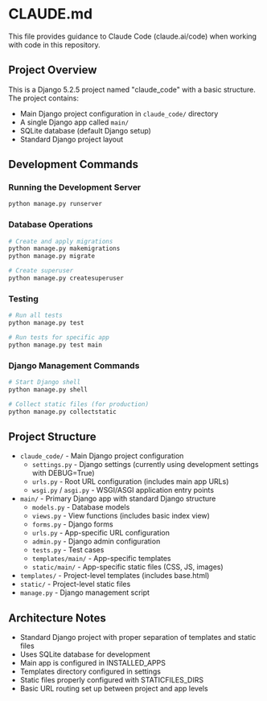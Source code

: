 # CLAUDE.md

This file provides guidance to Claude Code (claude.ai/code) when working with code in this repository.

## Project Overview

This is a Django 5.2.5 project named "claude_code" with a basic structure. The project contains:

- Main Django project configuration in `claude_code/` directory
- A single Django app called `main/`
- SQLite database (default Django setup)
- Standard Django project layout

## Development Commands

### Running the Development Server

```bash
python manage.py runserver
```

### Database Operations

```bash
# Create and apply migrations
python manage.py makemigrations
python manage.py migrate

# Create superuser
python manage.py createsuperuser
```

### Testing

```bash
# Run all tests
python manage.py test

# Run tests for specific app
python manage.py test main
```

### Django Management Commands

```bash
# Start Django shell
python manage.py shell

# Collect static files (for production)
python manage.py collectstatic
```

## Project Structure

- `claude_code/` - Main Django project configuration
  - `settings.py` - Django settings (currently using development settings with DEBUG=True)
  - `urls.py` - Root URL configuration (includes main app URLs)
  - `wsgi.py` / `asgi.py` - WSGI/ASGI application entry points
- `main/` - Primary Django app with standard Django structure
  - `models.py` - Database models
  - `views.py` - View functions (includes basic index view)
  - `forms.py` - Django forms
  - `urls.py` - App-specific URL configuration
  - `admin.py` - Django admin configuration
  - `tests.py` - Test cases
  - `templates/main/` - App-specific templates
  - `static/main/` - App-specific static files (CSS, JS, images)
- `templates/` - Project-level templates (includes base.html)
- `static/` - Project-level static files
- `manage.py` - Django management script

## Architecture Notes

- Standard Django project with proper separation of templates and static files
- Uses SQLite database for development
- Main app is configured in INSTALLED_APPS
- Templates directory configured in settings
- Static files properly configured with STATICFILES_DIRS
- Basic URL routing set up between project and app levels
